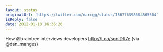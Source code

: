 ```yaml
---
layout: status
originalUrl: 'https://twitter.com/marcgg/status/156776398684565504'
isReply: false
date: 2012-01-10 16:36:20
---
```


How @braintree interviews developers http://t.co/scnlDR7e  (via @dan_manges)

